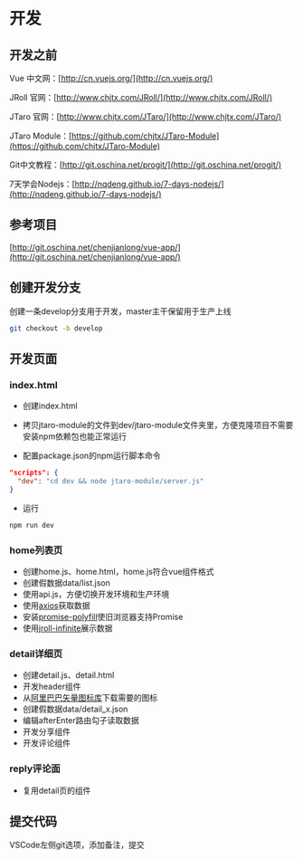 # 开发

## 开发之前

Vue 中文网：[http://cn.vuejs.org/](http://cn.vuejs.org/)

JRoll 官网：[http://www.chjtx.com/JRoll/](http://www.chjtx.com/JRoll/)

JTaro 官网：[http://www.chjtx.com/JTaro/](http://www.chjtx.com/JTaro/)

JTaro Module：[https://github.com/chjtx/JTaro-Module](https://github.com/chjtx/JTaro-Module)

Git中文教程：[http://git.oschina.net/progit/](http://git.oschina.net/progit/)

7天学会Nodejs：[http://nqdeng.github.io/7-days-nodejs/](http://nqdeng.github.io/7-days-nodejs/)

## 参考项目

[http://git.oschina.net/chenjianlong/vue-app/](http://git.oschina.net/chenjianlong/vue-app/)

## 创建开发分支

创建一条develop分支用于开发，master主干保留用于生产上线

```bash
git checkout -b develop
```

## 开发页面

### index.html

- 创建index.html
- 拷贝jtaro-module的文件到dev/jtaro-module文件夹里，方便克隆项目不需要安装npm依赖包也能正常运行

- 配置package.json的npm运行脚本命令

```json
"scripts": {
  "dev": "cd dev && node jtaro-module/server.js"
}
```

- 运行

```bash
npm run dev
```

### home列表页

- 创建home.js、home.html，home.js符合vue组件格式
- 创建假数据data/list.json
- 使用api.js，方便切换开发环境和生产环境
- 使用[axios](https://github.com/mzabriskie/axios)获取数据
- 安装[promise-polyfill](https://github.com/taylorhakes/promise-polyfill)使旧浏览器支持Promise
- 使用[jroll-infinite](https://github.com/chjtx/JRoll/tree/master/extends/jroll-vue-infinite)展示数据

### detail详细页

- 创建detail.js、detail.html
- 开发header组件
- 从[阿里巴巴矢量图标库](http://www.iconfont.cn/)下载需要的图标
- 创建假数据data/detail_x.json
- 编辑afterEnter路由勾子读取数据
- 开发分享组件
- 开发评论组件

### reply评论面

- 复用detail页的组件

## 提交代码

VSCode左侧git选项，添加备注，提交
